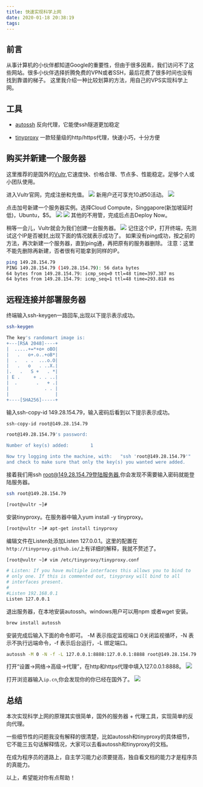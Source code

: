 ```yaml
---
title: 快速实现科学上网
date: 2020-01-18 20:38:19
tags:
---
```


## 前言 
从事计算机的小伙伴都知道Google的重要性，但由于很多因素，我们访问不了这些网站。很多小伙伴选择折腾免费的VPN或者SSH，最后花费了很多时间也没有找到靠谱的梯子。
这里我介绍一种比较划算的方法，用自己的VPS实现科学上网。

## 工具
+ [autossh](https://www.harding.motd.ca/autossh/)
反向代理，它能使ssh隧道更加稳定

+ [tinyproxy](http://tinyproxy.github.io/)
  一款轻量级的http/https代理，快速小巧，十分方便

## 购买并新建一个服务器
这里推荐的是国外的[Vultr](https://www.vultr.com/?ref=8379466-6G),它速度快、价格合理、节点多、性能稳定。足够个人或小团队使用。

进入Vultr官网，完成注册和充值。
![](科学上网/注册.png)
新用户还可享充10$送50$活动。
![](科学上网/充值.png)

点击加号新建一个服务器实例。选择Cloud Compute，Singgapore(新加坡延时低)，Ubuntu，$5。
![](科学上网/实例1.png)
![](科学上网/实例2.png)
其他的不用管，完成后点击Deploy Now。

稍等一会儿，Vultr就会为我们创建一台服务器。
![](科学上网/服务器.png)
记住这个IP，打开终端，先测试这个IP是否被封,出现下面的情况就表示成功了。
如果没有ping成功，按之前的方法，再次新建一个服务器，直到ping通，再把原有的服务器删除。
注意：这里不能先删除再新建，否者很有可能拿到同样的IP。
```bash
ping 149.28.154.79
PING 149.28.154.79 (149.28.154.79): 56 data bytes
64 bytes from 149.28.154.79: icmp_seq=0 ttl=48 time=397.387 ms
64 bytes from 149.28.154.79: icmp_seq=1 ttl=48 time=293.818 ms
```
## 远程连接并部署服务器
终端输入ssh-keygen一路回车,出现以下提示表示成功。
```bash
ssh-keygen

The key's randomart image is:
+---[RSA 2048]----+
|  .....+=*+o+ oBO|
|   .   o+.o..+oB*|
|  .   . .  ...o.O|
|   .   o   . ..X.|
|.   .   S +   . *|
| E .     + . . ..|
|  .       .   + .|
|             . . |
|                 |
+----[SHA256]-----+
```
输入ssh-copy-id 149.28.154.79，输入密码后看到以下提示表示成功。
```bash
ssh-copy-id root@149.28.154.79

root@149.28.154.79's password: 

Number of key(s) added:        1

Now try logging into the machine, with:   "ssh 'root@149.28.154.79'"
and check to make sure that only the key(s) you wanted were added.
```
接着我们用ssh root@149.28.154.79登陆服务器,你会发现不需要输入密码就能登陆服务器。
```bash
ssh root@149.28.154.79

[root@vultr ~]# 
```
安装tinyproxy。在服务器中输入yum install -y tinyproxy。
```bash
[root@vultr ~]# apt-get install tinyproxy
```
编辑文件在Listen处添加Listen 127.0.0.1。这里的配置在`http://tinyproxy.github.io/`上有详细的解释，我就不赘述了。
```bash
[root@vultr ~]# vim /etc/tinyproxy/tinyproxy.conf

# Listen: If you have multiple interfaces this allows you to bind to
# only one. If this is commented out, tinyproxy will bind to all
# interfaces present.
#
#Listen 192.168.0.1
Listen 127.0.0.1
```
退出服务器，在本地安装autossh。windows用户可以用npm 或者wget 安装。
```bash
brew install autossh
```
安装完成后输入下面的命令即可。
-M 表示指定监视端口 0关闭监视循环，-N 表示不执行远端命令，-f 表示后台运行，-L 绑定端口。
```bash
autossh -M 0 -N -f -L 127.0.0.1:8888:127.0.0.1:8888 root@149.28.154.79
```
打开“设置->网络->高级->代理”，在http和https代理中填入127.0.0.1:8888。
![](科学上网/设置.png)

打开浏览器输入`ip.cn`,你会发现你的你已经在国外了。
![](科学上网/ip.png)

## 总结
本次实现科学上网的原理其实很简单，国外的服务器 + 代理工具，实现简单的反向代理。

一些细节性的问题我没有解释的很清楚，比如autossh和tinyproxy的具体细节，它不能三五句话解释情况，大家可以去看autossh和tinyproxy的文档。

在成为程序员的道路上，自主学习能力必须要提高，独自看文档的能力才是程序员的真能力。

以上，希望能对你有点帮助！
